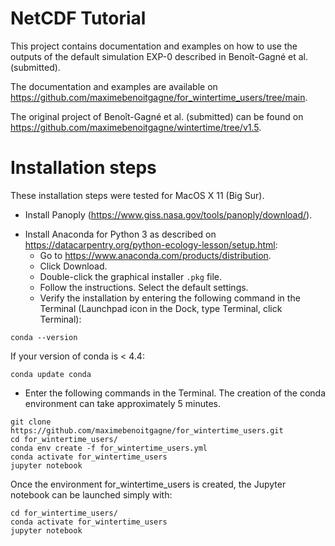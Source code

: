 # NetCDF Tutorial

This project contains documentation and examples on how to use
the outputs of the default simulation EXP-0 described in
Benoît-Gagné et al. (submitted).

The documentation and examples are available on
https://github.com/maximebenoitgagne/for_wintertime_users/tree/main.

The original project of Benoît-Gagné et al. (submitted) can be found on
https://github.com/maximebenoitgagne/wintertime/tree/v1.5.

# Installation steps

These installation steps were tested for MacOS X 11 (Big Sur).

* Install Panoply (https://www.giss.nasa.gov/tools/panoply/download/).

- Install Anaconda for Python 3 as described on 
  https://datacarpentry.org/python-ecology-lesson/setup.html:
  - Go to https://www.anaconda.com/products/distribution.
  - Click Download.
  - Double-click the graphical installer `.pkg` file.
  - Follow the instructions. Select the default settings.
  - Verify the installation by entering the following command in the Terminal
    (Launchpad icon in the Dock, type Terminal, click Terminal):
```
conda --version
```
If your version of conda is < 4.4:
```
conda update conda
```
 
* Enter the following commands in the Terminal. The creation of the conda environment can take approximately 5 minutes.
```
git clone https://github.com/maximebenoitgagne/for_wintertime_users.git
cd for_wintertime_users/
conda env create -f for_wintertime_users.yml
conda activate for_wintertime_users
jupyter notebook
```

Once the environment for_wintertime_users is created, the Jupyter notebook can be launched simply with:

```
cd for_wintertime_users/
conda activate for_wintertime_users
jupyter notebook
```
